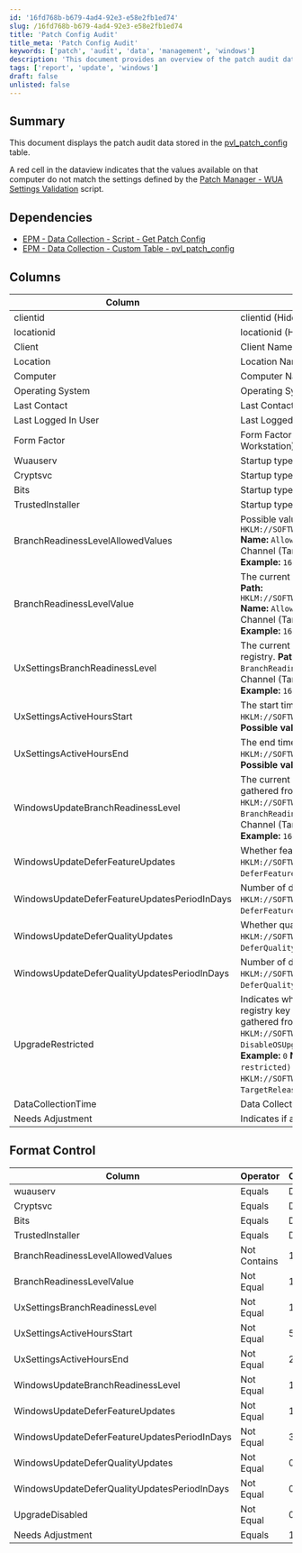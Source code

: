 ```yaml
---
id: '16fd768b-b679-4ad4-92e3-e58e2fb1ed74'
slug: /16fd768b-b679-4ad4-92e3-e58e2fb1ed74
title: 'Patch Config Audit'
title_meta: 'Patch Config Audit'
keywords: ['patch', 'audit', 'data', 'management', 'windows']
description: 'This document provides an overview of the patch audit data stored in the pvl_patch_config table, including details on discrepancies between the values on computers and the defined settings in the Patch Manager - WUA Settings Validation script. It covers dependencies, column explanations, and format control for monitoring patch compliance.'
tags: ['report', 'update', 'windows']
draft: false
unlisted: false
---
```


## Summary

This document displays the patch audit data stored in the [pvl_patch_config](<../tables/pvl_patch_config.md>) table.

A red cell in the dataview indicates that the values available on that computer do not match the settings defined by the [Patch Manager - WUA Settings Validation](<../scripts/Patch Manager - WUA Settings Validation.md>) script.

## Dependencies

- [EPM - Data Collection - Script - Get Patch Config](<../scripts/Get Patch Config.md>)
- [EPM - Data Collection - Custom Table - pvl_patch_config](<../tables/pvl_patch_config.md>)

## Columns

| Column                             | Explanation                                                                                   |
|------------------------------------|-----------------------------------------------------------------------------------------------|
| clientid                           | clientid (Hidden)                                                                            |
| locationid                         | locationid (Hidden)                                                                          |
| Client                             | Client Name                                                                                  |
| Location                           | Location Name                                                                                |
| Computer                           | Computer Name                                                                                |
| Operating System                   | Operating System                                                                              |
| Last Contact                       | Last Contact with RMM                                                                        |
| Last Logged In User                | Last Logged In User on the Computer                                                           |
| Form Factor                        | Form Factor (Virtual Server/Physical Server/HyperV Host/Laptop/Desktop/Virtual Workstation) |
| Wuauserv                           | Startup type of the `Wuauserv` service.                                                     |
| Cryptsvc                           | Startup type of the `Cryptsvc` service.                                                     |
| Bits                               | Startup type of the `Bits` service.                                                         |
| TrustedInstaller                   | Startup type of the `TrustedInstaller` service.                                             |
| BranchReadinessLevelAllowedValues  | Possible values for the branch readiness level. Data is gathered from the registry.  **Path:** `HKLM://SOFTWARE//Microsoft//PolicyManager//default//Update//BranchReadinessLevel`  **Name:** `AllowedValues`  **Possible values:**  - `16` (Semi-Annual Channel)  - `8` (Semi-Annual Channel (Targeted))  - `32` (Release Preview)  - `48` (Insider Fast)  - `64` (Insider Slow)  **Example:** `16, 8, 32, 48, 64` |
| BranchReadinessLevelValue         | The current value of the branch readiness level. Data is gathered from the registry.  **Path:** `HKLM://SOFTWARE//Microsoft//PolicyManager//default//Update//BranchReadinessLevel`  **Name:** `AllowedValues`  **Possible values:**  - `16` (Semi-Annual Channel)  - `8` (Semi-Annual Channel (Targeted))  - `32` (Release Preview)  - `48` (Insider Fast)  - `64` (Insider Slow)  **Example:** `16` |
| UxSettingsBranchReadinessLevel    | The current branch readiness level as stored in UX Settings. Data is gathered from the registry.  **Path:** `HKLM://SOFTWARE//Microsoft//WindowsUpdate//UX//Settings`  **Name:** `BranchReadinessLevel`  **Possible values:**  - `16` (Semi-Annual Channel)  - `8` (Semi-Annual Channel (Targeted))  - `32` (Release Preview)  - `48` (Insider Fast)  - `64` (Insider Slow)  **Example:** `16` |
| UxSettingsActiveHoursStart        | The start time for active hours. Data is gathered from the registry.  **Path:** `HKLM://SOFTWARE//Microsoft//WindowsUpdate//UX//Settings`  **Name:** `ActiveHoursStart`  **Possible values:** `0-23`  **Example:** `6` |
| UxSettingsActiveHoursEnd          | The end time for active hours. Data is gathered from the registry.  **Path:** `HKLM://SOFTWARE//Microsoft//WindowsUpdate//UX//Settings`  **Name:** `ActiveHoursEnd`  **Possible values:** `0-23`  **Example:** `18` |
| WindowsUpdateBranchReadinessLevel  | The current branch readiness level as stored in Windows Update Settings. Data is gathered from the registry.  **Path:** `HKLM://SOFTWARE//Policies//Microsoft//Windows//WindowsUpdate`  **Name:** `BranchReadinessLevel`  **Possible values:**  - `16` (Semi-Annual Channel)  - `8` (Semi-Annual Channel (Targeted))  - `32` (Release Preview)  - `48` (Insider Fast)  - `64` (Insider Slow)  **Example:** `16` |
| WindowsUpdateDeferFeatureUpdates   | Whether feature updates are deferred. Data is gathered from the registry.  **Path:** `HKLM://SOFTWARE//Policies//Microsoft//Windows//WindowsUpdate`  **Name:** `DeferFeatureUpdates`  **Possible values:** `0 (not deferred), 1 (deferred).`  **Example:** `1` |
| WindowsUpdateDeferFeatureUpdatesPeriodInDays | Number of days to defer feature updates. Data is gathered from the registry.  **Path:** `HKLM://SOFTWARE//Policies//Microsoft//Windows//WindowsUpdate`  **Name:** `DeferFeatureUpdatesPeriodInDays`  **Possible values:** `0-365(days).`  **Example:** `60` |
| WindowsUpdateDeferQualityUpdates   | Whether quality updates are deferred. Data is gathered from the registry.  **Path:** `HKLM://SOFTWARE//Policies//Microsoft//Windows//WindowsUpdate`  **Name:** `DeferQualityUpdates`  **Possible values:** `0 (not deferred), 1 (deferred).`  **Example:** `0` |
| WindowsUpdateDeferQualityUpdatesPeriodInDays | Number of days to defer quality updates. Data is gathered from the registry.  **Path:** `HKLM://SOFTWARE//Policies//Microsoft//Windows//WindowsUpdate`  **Name:** `DeferQualityUpdatesPeriodInDays`  **Possible values:** `0-365(days).`  **Example:** `0` |
| UpgradeRestricted                  | Indicates whether Windows upgrades or feature updates are restricted from the registry key for Windows 10 and 11.   `0` --> Not restricted  `1` --> Restricted  Data is gathered from the registry.  **Path:** `HKLM://SOFTWARE//Policies//Microsoft//Windows//WindowsUpdate`  **Name:** `DisableOSUpgrade`  **Possible values:** `0 (upgrade not disabled), 1 (upgrade disabled).`  **Example:** `0`  **Name:** `TargetReleaseVersion`  **Possible values:** `0 (Feature update not restricted), 1 (Feature update disabled).`  **Example:** `1`  **Path:** `HKLM://SOFTWARE//Microsoft//Windows//WindowsUpdate`  **Name:** `TargetReleaseVersionInfo`  **Possible values:** `22H2, 23H2, 24H2, etc.`  **Example:** `22H2` |
| DataCollectionTime                 | Data Collection Time                                                                          |
| Needs Adjustment                   | Indicates if any column mentioned in the Format Control section is colored red.              |

## Format Control

| Column                             | Operator | Comparator | Color |
|------------------------------------|----------|------------|-------|
| wuauserv                           | Equals   | Disabled   | Red   |
| Cryptsvc                           | Equals   | Disabled   | Red   |
| Bits                               | Equals   | Disabled   | Red   |
| TrustedInstaller                   | Equals   | Disabled   | Red   |
| BranchReadinessLevelAllowedValues  | Not Contains | 16      | Red   |
| BranchReadinessLevelValue         | Not Equal | 16        | Red   |
| UxSettingsBranchReadinessLevel    | Not Equal | 16        | Red   |
| UxSettingsActiveHoursStart        | Not Equal | 5         | Red   |
| UxSettingsActiveHoursEnd          | Not Equal | 23        | Red   |
| WindowsUpdateBranchReadinessLevel  | Not Equal | 16        | Red   |
| WindowsUpdateDeferFeatureUpdates   | Not Equal | 1         | Red   |
| WindowsUpdateDeferFeatureUpdatesPeriodInDays | Not Equal | 365 | Red   |
| WindowsUpdateDeferQualityUpdates   | Not Equal | 0         | Red   |
| WindowsUpdateDeferQualityUpdatesPeriodInDays | Not Equal | 0 | Red   |
| UpgradeDisabled                    | Not Equal | 0         | Red   |
| Needs Adjustment                   | Equals   | 1         | Red   |


